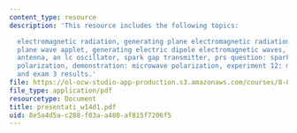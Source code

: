 ```yaml
---
content_type: resource
description: 'This resource includes the following topics:

  electromagnetic radiation, generating plane electromagnetic radiation, generating
  plane wave applet, generating electric dipole electromagnetic waves, quarter-wavelength
  antenna, an lc oscillator, spark gap transmitter, prs question: spark gap antenna,
  polarization, demonstration: microwave polarization, experiment 12: microwaves,
  and exam 3 results.'
file: https://ol-ocw-studio-app-production.s3.amazonaws.com/courses/8-02t-electricity-and-magnetism-spring-2005/8e5a4d5ac288f03aa480af815f7206f5_presentati_w14d1.pdf
file_type: application/pdf
resourcetype: Document
title: presentati_w14d1.pdf
uid: 8e5a4d5a-c288-f03a-a480-af815f7206f5
---
```

